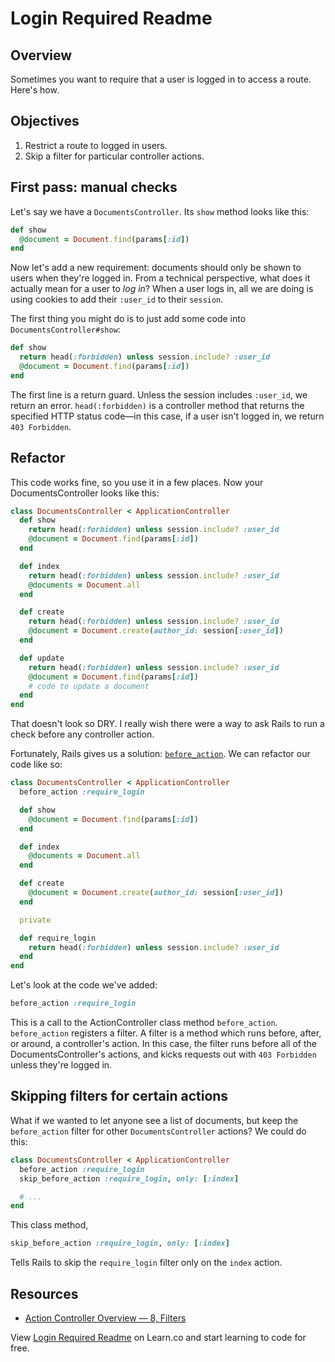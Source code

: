 # Login Required Readme

## Overview

Sometimes you want to require that a user is logged in to access a route. Here's how.

## Objectives

1.  Restrict a route to logged in users.
2.  Skip a filter for particular controller actions.

## First pass: manual checks

Let's say we have a `DocumentsController`. Its `show` method looks like this:

```ruby
def show
  @document = Document.find(params[:id])
end
```

Now let's add a new requirement: documents should only be shown to users when
they're logged in. From a technical perspective, what does it actually mean for
a user to _log in_? When a user logs in, all we are doing is using cookies to add
their `:user_id` to their `session`.

The first thing you might do is to just add some code into `DocumentsController#show`:

```ruby
def show
  return head(:forbidden) unless session.include? :user_id
  @document = Document.find(params[:id])
end
```

The first line is a return guard. Unless the session includes `:user_id`, we
return an error. `head(:forbidden)` is a controller method that returns the
specified HTTP status code—in this case, if a user isn't logged in, we return
`403 Forbidden`.

## Refactor

This code works fine, so you use it in a few places. Now your
DocumentsController looks like this:

```ruby
class DocumentsController < ApplicationController
  def show
    return head(:forbidden) unless session.include? :user_id
    @document = Document.find(params[:id])
  end

  def index
    return head(:forbidden) unless session.include? :user_id
    @documents = Document.all
  end

  def create
    return head(:forbidden) unless session.include? :user_id
    @document = Document.create(author_id: session[:user_id])
  end

  def update
    return head(:forbidden) unless session.include? :user_id
    @document = Document.find(params[:id])
    # code to update a document
  end
end
```

That doesn't look so DRY. I really wish there were a way to ask Rails to run a
check before any controller action.

Fortunately, Rails gives us a solution: [`before_action`][filters]. We can
refactor our code like so:

```ruby
class DocumentsController < ApplicationController
  before_action :require_login

  def show
    @document = Document.find(params[:id])
  end

  def index
    @documents = Document.all
  end

  def create
    @document = Document.create(author_id: session[:user_id])
  end

  private

  def require_login
    return head(:forbidden) unless session.include? :user_id
  end
end
```

Let's look at the code we've added:

```ruby
before_action :require_login
```

This is a call to the ActionController class method `before_action`.
`before_action` registers a filter. A filter is a method which runs before,
after, or around, a controller's action. In this case, the filter runs before
all of the DocumentsController's actions, and kicks requests out with `403 Forbidden`
unless they're logged in.

## Skipping filters for certain actions

What if we wanted to let anyone see a list of documents, but keep the
`before_action` filter for other `DocumentsController` actions? We could do
this:

```ruby
class DocumentsController < ApplicationController
  before_action :require_login
  skip_before_action :require_login, only: [:index]

  # ...
end
```

This class method,

```ruby
skip_before_action :require_login, only: [:index]
```

Tells Rails to skip the `require_login` filter only on the `index` action.

## Resources

- [Action Controller Overview — 8, Filters][filters]

[filters]: http://guides.rubyonrails.org/action_controller_overview.html#filters

<p data-visibility='hidden'>View <a href='https://learn.co/lessons/login_required_readme' title='Login Required Readme'>Login Required Readme</a> on Learn.co and start learning to code for free.</p>
